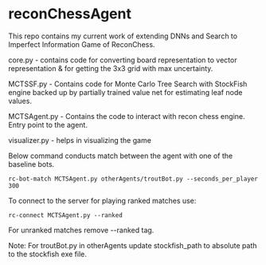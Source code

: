 # reconChessAgent

This repo contains my current work of extending DNNs and Search to Imperfect Information Game of ReconChess.

core.py - contains code for converting board representation to vector representation & for getting the 3x3 grid with max
uncertainty.

MCTSSF.py - Contains code for Monte Carlo Tree Search with StockFish engine backed up by partially trained value net for
estimating leaf node values.

MCTSAgent.py - Contains the code to interact with recon chess engine. Entry point to the agent.

visualizer.py - helps in visualizing the game

Below command conducts match between the agent with one of the baseline bots.

    rc-bot-match MCTSAgent.py otherAgents/troutBot.py --seconds_per_player 300

To connect to the server for playing ranked matches use:

    rc-connect MCTSAgent.py --ranked

For unranked matches remove --ranked tag.

Note: For troutBot.py in otherAgents update stockfish_path to absolute path to the stockfish exe file.
